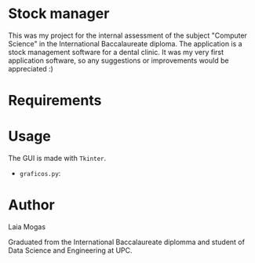 # Stock manager

This was my project for the internal assessment of the subject "Computer Science" in the International Baccalaureate diploma. 
The application is a stock management software for a dental clinic. It was my very first application software, so any suggestions or improvements would be appreciated :)

# Requirements

# Usage
The GUI is made with `Tkinter`.
- `graficos.py`:

# Author
Laia Mogas

Graduated from the International Baccalaureate diplomma and student of Data Science and Engineering at UPC.
